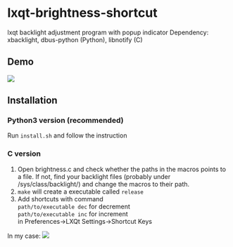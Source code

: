 # lxqt-brightness-shortcut
lxqt backlight adjustment program with popup indicator
Dependency: xbacklight, dbus-python (Python), libnotify (C)

## Demo
![](https://i.imgur.com/F6imCmF.gif)

## Installation
### Python3 version (recommended)
Run ```install.sh``` and follow the instruction

### C version
1. Open brightness.c and check whether the paths in the macros points to a file. If not, find your backlight files (probably under /sys/class/backlight/) and change the macros to their path.
2. ```make``` will create a executable called ```release``` 
3. Add shortcuts with command \
```path/to/executable dec``` for decrement \
```path/to/executable inc``` for increment \
in Preferences->LXQt Settings->Shortcut Keys

In my case:
![](https://i.imgur.com/F1fgYO6.png)

